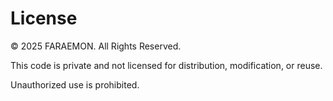 # License

© 2025 FARAEMON. All Rights Reserved.

This code is private and not licensed for distribution, modification, or reuse.

Unauthorized use is prohibited.
